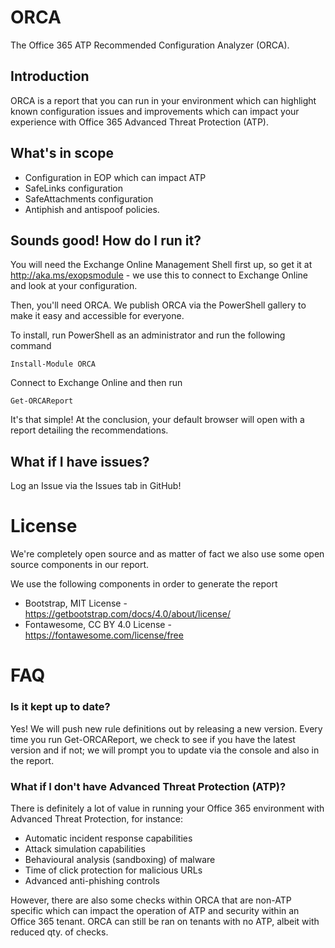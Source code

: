 # ORCA
The Office 365 ATP Recommended Configuration Analyzer (ORCA).

## Introduction
ORCA is a report that you can run in your environment which can highlight known configuration issues and improvements which can impact your experience with Office 365 Advanced Threat Protection (ATP).

## What's in scope
* Configuration in EOP which can impact ATP
* SafeLinks configuration
* SafeAttachments configuration
* Antiphish and antispoof policies.

## Sounds good! How do I run it?

You will need the Exchange Online Management Shell first up, so get it at http://aka.ms/exopsmodule - we use this to connect to Exchange Online and look at your configuration.

Then, you'll need ORCA. We publish ORCA via the PowerShell gallery to make it easy and accessible for everyone.

To install, run PowerShell as an administrator and run the following command

`Install-Module ORCA`

Connect to Exchange Online and then run

`Get-ORCAReport`

It's that simple! At the conclusion, your default browser will open with a report detailing the recommendations.

## What if I have issues?

Log an Issue via the Issues tab in GitHub!

# License

We're completely open source and as matter of fact we also use some open source components in our report.

We use the following components in order to generate the report
* Bootstrap, MIT License - https://getbootstrap.com/docs/4.0/about/license/
* Fontawesome, CC BY 4.0 License - https://fontawesome.com/license/free

# FAQ

### Is it kept up to date?

Yes! We will push new rule definitions out by releasing a new version. Every time you run Get-ORCAReport, we check to see if you have the latest version and if not; we will prompt you to update via the console and also in the report.

### What if I don't have Advanced Threat Protection (ATP)?

There is definitely a lot of value in running your Office 365 environment with Advanced Threat Protection, for instance:
* Automatic incident response capabilities
* Attack simulation capabilities
* Behavioural analysis (sandboxing) of malware
* Time of click protection for malicious URLs
* Advanced anti-phishing controls

However, there are also some checks within ORCA that are non-ATP specific which can impact the operation of ATP and security within an Office 365 tenant. ORCA can still be ran on tenants with no ATP, albeit with reduced qty. of checks.
